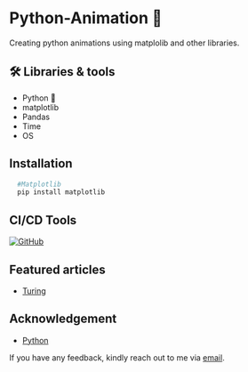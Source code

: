 # Python-Animation 👋
Creating python animations using matplolib and other libraries.


## 🛠 Libraries & tools
- Python 🐍 
- matplotlib
- Pandas
- Time
- OS

## Installation
```python
  #Matplotlib 
  pip install matplotlib
```

## CI/CD Tools

[![GitHub](https://img.shields.io/badge/License-MIT-green.svg)](https://github.com/zenUnicorn/)


## Featured articles

 - [Turing](https://www.educative.io/answers/what-is-regression-in-pycaret)

## Acknowledgement
- [Python](https://python.org/)


If you have any feedback, kindly reach out to me via [email](mailto:iamholumeedey007@gmail.com).
